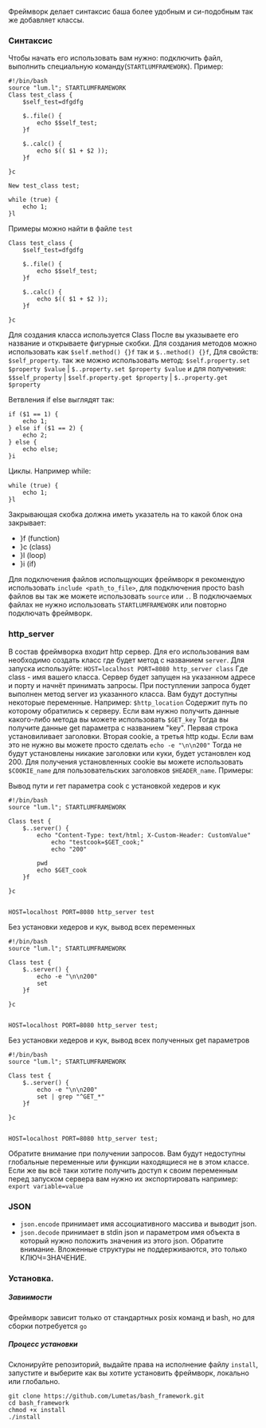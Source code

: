 Фреймворк делает синтаксис баша более удобным и си-подобным так же добавляет классы.
### Синтаксис
Чтобы начать его использовать вам нужно: подключить файл, выполнить специальную команду(`STARTLUMFRAMEWORK`). Пример:
```
#!/bin/bash
source "lum.l"; STARTLUMFRAMEWORK
Class test_class {
	$self_test=dfgdfg

	$..file() {
		echo $$self_test;
	}f

	$..calc() {
		echo $(( $1 + $2 ));
	}f

}c

New test_class test;

while (true) {
	echo 1;
}l
```

Примеры можно найти в файле `test`

```
Class test_class {
	$self_test=dfgdfg

	$..file() {
		echo $$self_test;
	}f

	$..calc() {
		echo $(( $1 + $2 ));
	}f

}c

```

Для создания класса используется Class После вы указываете его название и открываете фигурные скобки. Для создания методов можно использовать как `$self.method() {}f` так и `$..method() {}f`, Для свойств: `$self_property`. так же можно использовать метод: `$self.property.set $property $value` | `$..property.set $property $value` и для получения: `$$self_property` | `$self.property.get $property` | `$..property.get $property`

Ветвления if else выглядят так:
```
if ($1 == 1) {
	echo 1;
} else if ($1 == 2) {
	echo 2;
} else {
	echo else;
}i
```
Циклы. Например while:
```
while (true) {
	echo 1;
}l
```

Закрывающая скобка должна иметь указатель на то какой блок она закрывает:
- }f (function)
- }c (class)
- }l (loop)
- }i (if)

Для подключения файлов испольщующих фреймворк я рекомендую использовать `include <path_to_file>`, для подключения просто bash файлов вы так же можете использовать `source` или `.`. В подключаемых файлах не нужно использовать `STARTLUMFRAMEWORK` или повторно подключать фреймворк.


### http_server
В состав фреймворка входит http сервер. Для его использования вам необходимо создать класс где будет метод с названием `server`. Для запуска используйте: `HOST=localhost PORT=8080 http_server class` Где class - имя вашего класса. Сервер будет запущен на указанном адресе и порту и начнёт принимать запросы. При поступлении запроса будет выполнен метод server из указанного класса. Вам будут доступны некоторые переменные. Например: `$http_location` Содержит путь по которому обратились к серверу. Если вам нужно получить данные какого-либо метода вы можете использовать `$GET_key` Тогда вы получите данные get параметра с названием "key". Первая строка установиливает заголовки. Вторая cookie, а третья http коды. Если вам это не нужно вы можете просто сделать `echo -e "\n\n200"` Тогда не будут установлены никакие заголовки или куки, будет установлен код 200. Для получения установленных cookie вы можете использовать `$COOKIE_name` для пользовательских заголовков `$HEADER_name`. Примеры:

Вывод пути и гет параметра cook с установкой хедеров и кук
```
#!/bin/bash
source "lum.l"; STARTLUMFRAMEWORK

Class test {
	$..server() {
		echo "Content-Type: text/html; X-Custom-Header: CustomValue"
    		echo "testcook=$GET_cook;"
    		echo "200"

		pwd
		echo $GET_cook
	}f
	
}c


HOST=localhost PORT=8080 http_server test
```
Без установки хедеров и кук, вывод всех переменных
```
#!/bin/bash
source "lum.l"; STARTLUMFRAMEWORK

Class test {
	$..server() {
		echo -e "\n\n200"
		set
	}f
	
}c


HOST=localhost PORT=8080 http_server test;
```
Без установки хедеров и кук, вывод всех полученных get параметров
```
#!/bin/bash
source "lum.l"; STARTLUMFRAMEWORK

Class test {
	$..server() {
		echo -e "\n\n200"
		set | grep "^GET_*"
	}f
	
}c


HOST=localhost PORT=8080 http_server test;
```

Обратите вниманиe при получении запросов. Вам будут недоступны глобальные переменные или функции находящиеся не в этом классе. Если же вы всё таки хотите получить доступ к своим переменным перед запуском сервера вам нужно их экспортировать например: `export variable=value`


### JSON
- `json.encode` принимает имя ассоциативного массива и выводит json.
- `json.decode` принимает в stdin json и параметром имя объекта в который нужно положить значения из этого json.
Обратите внимание. Вложенные структуры не поддерживаются, это только КЛЮЧ=ЗНАЧЕНИЕ.

### Установка.
##### Завиимости
Фреймворк зависит только от стандартных posix команд и bash, но для сборки потребуется `go`

##### Процесс установки
Склонируйте репозиторий, выдайте права на исполнение файлу `install`, запустите и выберите как вы хотите установить фреймворк, локально или глобально.
```
git clone https://github.com/Lumetas/bash_framework.git
cd bash_framework
chmod +x install
./install
```
